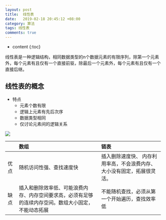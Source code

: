 ```yaml
---
layout: post
title:  线性表
date:   2019-02-18 20:45:12 +08:00
category: 算法
tags: 线性表
comments: true
---
```


* content
{:toc}

线性表是一种逻辑结构，相同数据类型的n个数据元素的有限序列，除第一个元素外，每个元素有且仅有一个直接前驱，除最后一个元素外，每个元素有且仅有一个直接后继。








## 线性表的概念

- 特点
  - 元素个数有限
  - 逻辑上元素有先后次序
  - 数据类型相同
  - 仅讨论元素间的逻辑关系

![](http://git.inspur.com/cloud-doc/vpc-doc/blob/master/media/linetable.png)

| | 数组 | 链表     |
| :------------- | :------------- | :------------- |
| 优点 | 随机访问性强、查找速度快 |   插入删除速度快、 内存利用率高，不会浪费内存、 大小没有固定，拓展很灵活。     |
| 缺点 | 插入和删除效率低、可能浪费内存、内存空间要求高，必须有足够的连续内存空间。数组大小固定，不能动态拓展 | 不能随机查找，必须从第一个开始遍历，查找效率低  |
